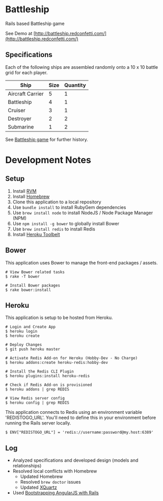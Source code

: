 # Battleship

Rails based Battleship game

See Demo at [http://battleship.redconfetti.com/](http://battleship.redconfetti.com/)

## Specifications

Each of the following ships are assembled randomly onto a 10 x 10 battle grid for each player.

| Ship             | Size | Quantity |
| ---------------- | ---- | -------- |
| Aircraft Carrier | 5    | 1        |
| Battleship       | 4    | 1        |
| Cruiser          | 3    | 1        |
| Destroyer        | 2    | 2        |
| Submarine        | 1    | 2        |

See [Battleship game](https://en.wikipedia.org/wiki/Battleship_%28game%29) for further history.

# Development Notes

## Setup

1. Install [RVM](https://rvm.io/rvm/install)
2. Install [Homebrew](http://brew.sh/)
3. Clone this application to a local repository
4. Use `bundle install` to install RubyGem dependencies
5. Use `brew install node` to install NodeJS / Node Package Manager (NPM)
6. Use `npm install -g bower` to globally install Bower
7. Use `brew install redis` to install Redis
8. Install [Heroku Toolbelt](https://toolbelt.heroku.com/)

## Bower

This application uses Bower to manage the front-end packages / assets.

```
# View Bower related tasks
$ rake -T bower

# Install Bower packages
$ rake bower:install
````

## Heroku

This application is setup to be hosted from Heroku.

```
# Login and Create App
$ heroku login
$ heroku create

# Deploy Changes
$ git push heroku master

# Activate Redis Add-on for Heroku (Hobby-Dev - No Charge)
$ heroku addons:create heroku-redis:hobby-dev

# Install the Redis CLI Plugin
$ heroku plugins:install heroku-redis

# Check if Redis Add-on is provisioned
$ heroku addons | grep REDIS

# View Redis server config
$ heroku config | grep REDIS
```

This application connects to Redis using an environment variable 'REDISTOGO_URL'. You'll need to define this in your environment before running the Rails server locally.

```
$ ENV["REDISTOGO_URL"] = 'redis://username:password@my.host:6389'
```

## Log

* Analyzed specifications and developed design (models and relationships)
* Resolved local conflicts with Homebrew
  * Updated Homebrew
  * Resolved `brew doctor` issues
  * Updated [XQuartz](http://www.xquartz.org/)
* Used [Bootstrapping AngularJS with Rails](http://angular-rails.com/bootstrap.html)

